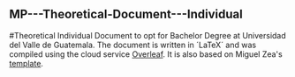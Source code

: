 ## MP---Theoretical-Document---Individual
#Theoretical Individual Document to opt for Bachelor Degree at Universidad del Valle de Guatemala.
The document is written in ´LaTeX´ and was compiled using the cloud service [Overleaf](http://overleaf.com).
It is also based on Miguel Zea's [template](https://www.overleaf.com/latex/templates/plantilla-para-trabajos-de-graduacion-uvg/ghtdjmdjxdbq).
